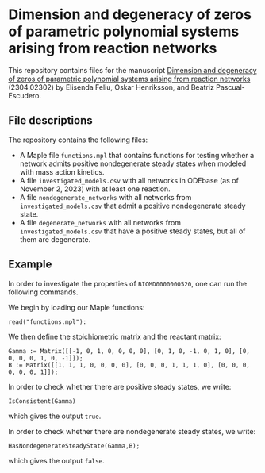 # Dimension and degeneracy of zeros of parametric polynomial systems arising from reaction networks
This repository contains files for the manuscript [Dimension and degeneracy of zeros of parametric polynomial systems arising from reaction networks
](https://arxiv.org/abs/2304.02302) (2304.02302) by Elisenda Feliu, Oskar Henriksson, and Beatriz Pascual-Escudero.

## File descriptions
The repository contains the following files:
* A Maple file `functions.mpl` that contains functions for testing whether a network admits positive nondegenerate steady states when modeled with mass action kinetics.
* A file `investigated_models.csv` with all networks in ODEbase (as of November 2, 2023) with at least one reaction.
* A file `nondegenerate_networks` with all networks from `investigated_models.csv` that admit a positive nondegenerate steady state.
* A file `degenerate_networks` with all networks from `investigated_models.csv` that have a positive steady states, but all of them are degenerate.

## Example
In order to investigate the properties of `BIOMD0000000520`, one can run the following commands.

We begin by loading our Maple functions:

```
read("functions.mpl"):
```

We then define the stoichiometric matrix and the reactant matrix:

```
Gamma := Matrix([[-1, 0, 1, 0, 0, 0, 0], [0, 1, 0, -1, 0, 1, 0], [0, 0, 0, 0, 1, 0, -1]]);
B := Matrix([[1, 1, 1, 0, 0, 0, 0], [0, 0, 0, 1, 1, 1, 0], [0, 0, 0, 0, 0, 0, 1]]);
```

In order to check whether there are positive steady states, we write:

```
IsConsistent(Gamma)
```
which gives the output `true`.

In order to check whether there are nondegenerate steady states, we write:

```
HasNondegenerateSteadyState(Gamma,B);
```
which gives the output `false`.
